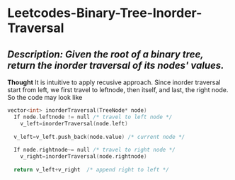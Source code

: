 # Leetcodes-Binary-Tree-Inorder-Traversal
## *Description: Given the root of a binary tree, return the inorder traversal of its nodes' values.*
**Thought**
It is intuitive to apply recusive approach.
Since inorder traversal start from left, we first travel to leftnode, then itself, and last, the right node. So the code may look like
```c++
vector<int> inorderTraversal(TreeNode* node)
  If node.leftnode != null /* travel to left node */
    v_left=inorderTraversal(node.left)
  
  v_left=v_left.push_back(node.value) /* current node */
  
  If node.rightnode~= null /* travel to right node */
    v_right=inorderTraversal(node.rightnode)
    
  return v_left+v_right  /* append right to left */
 ```
